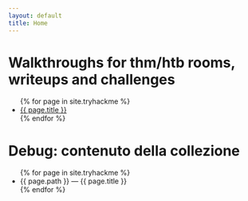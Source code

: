 ```yaml
---
layout: default
title: Home
---
```


# Walkthroughs for thm/htb rooms, writeups and challenges 

<ul>
  {% for page in site.tryhackme %}
    <li><a href="{{ page.url }}">{{ page.title }}</a></li>
  {% endfor %}
</ul>

<h1>Debug: contenuto della collezione</h1>
<ul>
  {% for page in site.tryhackme %}
    <li>{{ page.path }} — {{ page.title }}</li>
  {% endfor %}
</ul>
